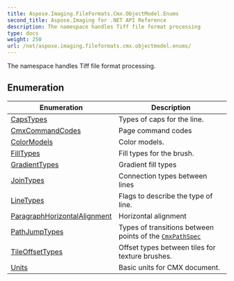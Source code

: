 ```yaml
---
title: Aspose.Imaging.FileFormats.Cmx.ObjectModel.Enums
second_title: Aspose.Imaging for .NET API Reference
description: The namespace handles Tiff file format processing
type: docs
weight: 250
url: /net/aspose.imaging.fileformats.cmx.objectmodel.enums/
---
```

The namespace handles Tiff file format processing.

## Enumeration

| Enumeration | Description |
| --- | --- |
| [CapsTypes](./capstypes/) | Types of caps for the line. |
| [CmxCommandCodes](./cmxcommandcodes/) | Page command codes |
| [ColorModels](./colormodels/) | Color models. |
| [FillTypes](./filltypes/) | Fill types for the brush. |
| [GradientTypes](./gradienttypes/) | Gradient fill types |
| [JoinTypes](./jointypes/) | Connection types between lines |
| [LineTypes](./linetypes/) | Flags to describe the type of line. |
| [ParagraphHorizontalAlignment](./paragraphhorizontalalignment/) | Horizontal alignment |
| [PathJumpTypes](./pathjumptypes/) | Types of transitions between points of the [`CmxPathSpec`](../aspose.imaging.fileformats.cmx.objectmodel.specs/cmxpathspec/) |
| [TileOffsetTypes](./tileoffsettypes/) | Offset types between tiles for texture brushes. |
| [Units](./units/) | Basic units for CMX document. |


